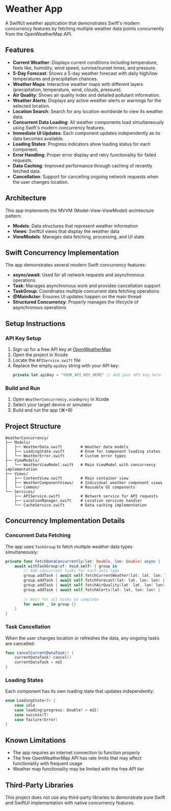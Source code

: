 # Weather App

A SwiftUI weather application that demonstrates Swift's modern concurrency features by fetching multiple weather data points concurrently from the OpenWeatherMap API.

## Features

- **Current Weather**: Displays current conditions including temperature, feels like, humidity, wind speed, sunrise/sunset times, and pressure.
- **5-Day Forecast**: Shows a 5-day weather forecast with daily high/low temperatures and precipitation chances.
- **Weather Maps**: Interactive weather maps with different layers (precipitation, temperature, wind, clouds, pressure).
- **Air Quality**: Shows air quality index and detailed pollutant information.
- **Weather Alerts**: Displays any active weather alerts or warnings for the selected location.
- **Location Search**: Search for any location worldwide to view its weather data.
- **Concurrent Data Loading**: All weather components load simultaneously using Swift's modern concurrency features.
- **Immediate UI Updates**: Each component updates independently as its data becomes available.
- **Loading States**: Progress indicators show loading status for each component.
- **Error Handling**: Proper error display and retry functionality for failed requests.
- **Data Caching**: Improved performance through caching of recently fetched data.
- **Cancellation**: Support for cancelling ongoing network requests when the user changes location.

## Architecture

This app implements the MVVM (Model-View-ViewModel) architecture pattern:

- **Models**: Data structures that represent weather information
- **Views**: SwiftUI views that display the weather data
- **ViewModels**: Manages data fetching, processing, and UI state

## Swift Concurrency Implementation

The app demonstrates several modern Swift concurrency features:

- **async/await**: Used for all network requests and asynchronous operations
- **Task**: Manages asynchronous work and provides cancellation support
- **TaskGroup**: Coordinates multiple concurrent data fetching operations
- **@MainActor**: Ensures UI updates happen on the main thread
- **Structured Concurrency**: Properly manages the lifecycle of asynchronous operations

## Setup Instructions

### API Key Setup

1. Sign up for a free API key at [OpenWeatherMap](https://openweathermap.org/api)
2. Open the project in Xcode
3. Locate the `APIService.swift` file
4. Replace the empty `apiKey` string with your API key:
   ```swift
   private let apiKey = "YOUR_API_KEY_HERE" // Add your API key here
   ```

### Build and Run
1. Open `WeatherConcurrency.xcodeproj` in Xcode
2. Select your target device or simulator
3. Build and run the app (⌘+R)

## Project Structure

```
WeatherConcurrency/
├── Models/
│   ├── WeatherData.swift        # Weather data models
│   ├── LoadingState.swift       # Enum for component loading states
│   └── WeatherError.swift       # Custom error types
├── ViewModels/
│   └── WeatherViewModel.swift   # Main ViewModel with concurrency implementation
├── Views/
│   ├── ContentView.swift        # Main container view
│   ├── WeatherComponentViews/   # Individual weather component views
│   └── Common/                  # Reusable UI components
└── Services/
    ├── APIService.swift         # Network service for API requests
    ├── LocationManager.swift    # Location services handler
    └── CacheService.swift       # Data caching implementation
```

## Concurrency Implementation Details

### Concurrent Data Fetching
The app uses `TaskGroup` to fetch multiple weather data types simultaneously:

```swift
private func fetchDataConcurrently(lat: Double, lon: Double) async {
    await withTaskGroup(of: Void.self) { group in
        // Add concurrent tasks for each data type
        group.addTask { await self.fetchCurrentWeather(lat: lat, lon: lon) }
        group.addTask { await self.fetchForecast(lat: lat, lon: lon) }
        group.addTask { await self.fetchAirQuality(lat: lat, lon: lon) }
        group.addTask { await self.fetchAlerts(lat: lat, lon: lon) }
        
        // Wait for all tasks to complete
        for await _ in group {}
    }
}
```

### Task Cancellation
When the user changes location or refreshes the data, any ongoing tasks are cancelled:

```swift
func cancelCurrentDataTask() {
    currentDataTask?.cancel()
    currentDataTask = nil
}
```

### Loading States
Each component has its own loading state that updates independently:

```swift
enum LoadingState<T> {
    case idle
    case loading(progress: Double? = nil)
    case success(T)
    case failure(Error)
}
```

## Known Limitations

- The app requires an internet connection to function properly
- The free OpenWeatherMap API has rate limits that may affect functionality with frequent usage
- Weather map functionality may be limited with the free API tier

## Third-Party Libraries

This project does not use any third-party libraries to demonstrate pure Swift and SwiftUI implementation with native concurrency features.
